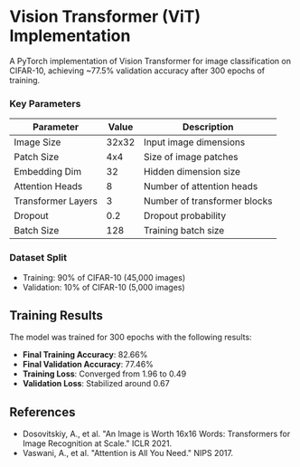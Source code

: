 # Vision Transformer (ViT) Implementation

A PyTorch implementation of Vision Transformer for image classification on CIFAR-10, achieving ~77.5% validation accuracy after 300 epochs of training.

### Key Parameters

| Parameter | Value | Description |
|-----------|--------|-------------|
| Image Size | 32x32 | Input image dimensions |
| Patch Size | 4x4 | Size of image patches |
| Embedding Dim | 32 | Hidden dimension size |
| Attention Heads | 8 | Number of attention heads |
| Transformer Layers | 3 | Number of transformer blocks |
| Dropout | 0.2 | Dropout probability |
| Batch Size | 128 | Training batch size |

### Dataset Split
- Training: 90% of CIFAR-10 (45,000 images)
- Validation: 10% of CIFAR-10 (5,000 images)

## Training Results

The model was trained for 300 epochs with the following results:

- **Final Training Accuracy**: 82.66%
- **Final Validation Accuracy**: 77.46%
- **Training Loss**: Converged from 1.96 to 0.49
- **Validation Loss**: Stabilized around 0.67

## References

- Dosovitskiy, A., et al. "An Image is Worth 16x16 Words: Transformers for Image Recognition at Scale." ICLR 2021.
- Vaswani, A., et al. "Attention is All You Need." NIPS 2017.

